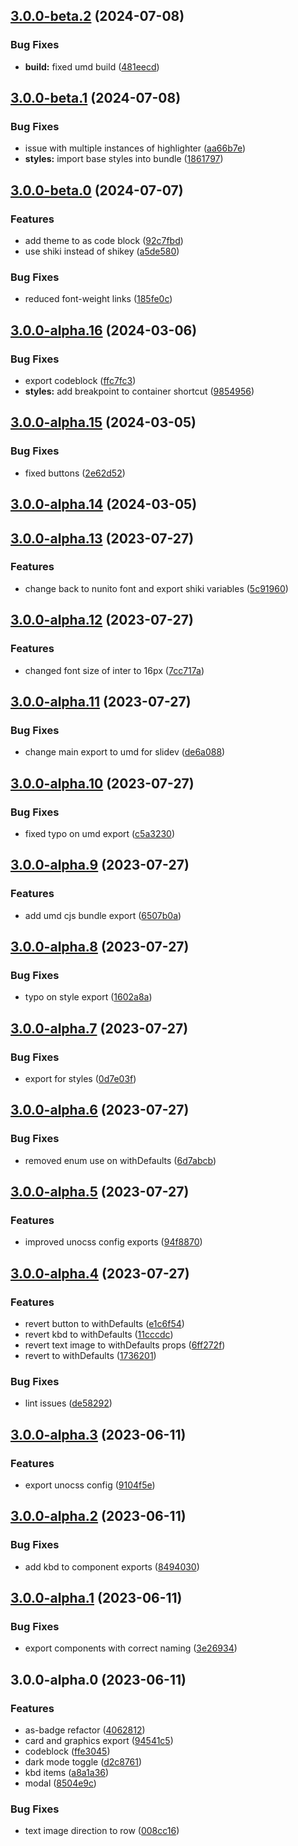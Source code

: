 

## [3.0.0-beta.2](https://github.com/alvarosabu/ui/compare/3.0.0-beta.1...3.0.0-beta.2) (2024-07-08)


### Bug Fixes

* **build:** fixed umd build ([481eecd](https://github.com/alvarosabu/ui/commit/481eecdc5e3da20e3a5925912d0369c048d3a359))

## [3.0.0-beta.1](https://github.com/alvarosabu/ui/compare/3.0.0-beta.0...3.0.0-beta.1) (2024-07-08)


### Bug Fixes

* issue with multiple instances of highlighter ([aa66b7e](https://github.com/alvarosabu/ui/commit/aa66b7e65f29d680d6a7f53d7d61a8b2f25faf54))
* **styles:** import base styles into bundle ([1861797](https://github.com/alvarosabu/ui/commit/1861797ec649b3f5e679cd408c8d0c799595d394))

## [3.0.0-beta.0](https://github.com/alvarosabu/ui/compare/3.0.0-alpha.16...3.0.0-beta.0) (2024-07-07)


### Features

* add theme to as code block ([92c7fbd](https://github.com/alvarosabu/ui/commit/92c7fbda47e8dd1e7b20fb6f2e059267d63608a4))
* use shiki instead of shikey ([a5de580](https://github.com/alvarosabu/ui/commit/a5de580b5a3a72fc1326a8f0b552cbbdb5ee6c40))


### Bug Fixes

* reduced font-weight links ([185fe0c](https://github.com/alvarosabu/ui/commit/185fe0cbcf51ea2a6cf5b52419d5e9122809f9cb))

## [3.0.0-alpha.16](https://github.com/alvarosabu/ui/compare/3.0.0-alpha.15...3.0.0-alpha.16) (2024-03-06)


### Bug Fixes

* export codeblock ([ffc7fc3](https://github.com/alvarosabu/ui/commit/ffc7fc3cf9350fd6479de438b8612ada646223d4))
* **styles:** add breakpoint to container shortcut ([9854956](https://github.com/alvarosabu/ui/commit/98549564e828b00f688d43a04fc80a84ed31490f))

## [3.0.0-alpha.15](https://github.com/alvarosabu/ui/compare/3.0.0-alpha.14...3.0.0-alpha.15) (2024-03-05)


### Bug Fixes

* fixed buttons ([2e62d52](https://github.com/alvarosabu/ui/commit/2e62d520f7bf8da71850f7d97a9254c2b649904d))

## [3.0.0-alpha.14](https://github.com/alvarosabu/ui/compare/3.0.0-alpha.13...3.0.0-alpha.14) (2024-03-05)

## [3.0.0-alpha.13](https://github.com/alvarosabu/ui/compare/3.0.0-alpha.12...3.0.0-alpha.13) (2023-07-27)


### Features

* change back to nunito font and export shiki variables ([5c91960](https://github.com/alvarosabu/ui/commit/5c91960f3d1221eaf7425ded9b97449d2aecc59e))

## [3.0.0-alpha.12](https://github.com/alvarosabu/ui/compare/3.0.0-alpha.11...3.0.0-alpha.12) (2023-07-27)


### Features

* changed font size of inter to 16px ([7cc717a](https://github.com/alvarosabu/ui/commit/7cc717a0be22098f562ef27416ffbaeae65b5259))

## [3.0.0-alpha.11](https://github.com/alvarosabu/ui/compare/3.0.0-alpha.10...3.0.0-alpha.11) (2023-07-27)


### Bug Fixes

* change main export to umd for slidev ([de6a088](https://github.com/alvarosabu/ui/commit/de6a0880b8d4d0897d525ffe43a420bbea0ee948))

## [3.0.0-alpha.10](https://github.com/alvarosabu/ui/compare/3.0.0-alpha.9...3.0.0-alpha.10) (2023-07-27)


### Bug Fixes

* fixed typo on umd export ([c5a3230](https://github.com/alvarosabu/ui/commit/c5a3230474883424ac4fb56e1d9d0359f9843aac))

## [3.0.0-alpha.9](https://github.com/alvarosabu/ui/compare/3.0.0-alpha.8...3.0.0-alpha.9) (2023-07-27)


### Features

* add umd cjs bundle export ([6507b0a](https://github.com/alvarosabu/ui/commit/6507b0ae627c0e0832e4e9fda714f6ae409f5c78))

## [3.0.0-alpha.8](https://github.com/alvarosabu/ui/compare/3.0.0-alpha.7...3.0.0-alpha.8) (2023-07-27)


### Bug Fixes

* typo on style export ([1602a8a](https://github.com/alvarosabu/ui/commit/1602a8a336af9182894ec5c4c43255d72681350f))

## [3.0.0-alpha.7](https://github.com/alvarosabu/ui/compare/3.0.0-alpha.6...3.0.0-alpha.7) (2023-07-27)


### Bug Fixes

* export for styles ([0d7e03f](https://github.com/alvarosabu/ui/commit/0d7e03fccecff4563d01800c34daf2d50d53feae))

## [3.0.0-alpha.6](https://github.com/alvarosabu/ui/compare/3.0.0-alpha.5...3.0.0-alpha.6) (2023-07-27)


### Bug Fixes

* removed enum use on withDefaults ([6d7abcb](https://github.com/alvarosabu/ui/commit/6d7abcb5af358959eb748570a49d77026834c56b))

## [3.0.0-alpha.5](https://github.com/alvarosabu/ui/compare/3.0.0-alpha.4...3.0.0-alpha.5) (2023-07-27)


### Features

* improved unocss config exports ([94f8870](https://github.com/alvarosabu/ui/commit/94f88707d1d79d2d05249ce1218dc1368b2a2cb6))

## [3.0.0-alpha.4](https://github.com/alvarosabu/ui/compare/3.0.0-alpha.3...3.0.0-alpha.4) (2023-07-27)


### Features

* revert button to withDefaults ([e1c6f54](https://github.com/alvarosabu/ui/commit/e1c6f54633250e46922e744a63a6aa80863c1d66))
* revert kbd to withDefaults ([11cccdc](https://github.com/alvarosabu/ui/commit/11cccdc48b55e575a462d3cbf89e3179a8f69101))
* revert text image to withDefaults props ([6ff272f](https://github.com/alvarosabu/ui/commit/6ff272f8c04f3c18cd58c68f6c2a669091467047))
* revert to withDefaults ([1736201](https://github.com/alvarosabu/ui/commit/17362017f552483956596478c5b5ebdf79844f76))


### Bug Fixes

* lint issues ([de58292](https://github.com/alvarosabu/ui/commit/de58292d4d0e9a7c287518d021736b5007c98be0))

## [3.0.0-alpha.3](https://github.com/alvarosabu/ui/compare/3.0.0-alpha.2...3.0.0-alpha.3) (2023-06-11)


### Features

* export unocss config ([9104f5e](https://github.com/alvarosabu/ui/commit/9104f5e3c754369cc58c6dfc7fe7960042249186))

## [3.0.0-alpha.2](https://github.com/alvarosabu/ui/compare/3.0.0-alpha.1...3.0.0-alpha.2) (2023-06-11)


### Bug Fixes

* add kbd to component exports ([8494030](https://github.com/alvarosabu/ui/commit/849403053c05f7a05a9c8e82009d7542c3bb4230))

## [3.0.0-alpha.1](https://github.com/alvarosabu/ui/compare/3.0.0-alpha.0...3.0.0-alpha.1) (2023-06-11)


### Bug Fixes

* export components with correct naming ([3e26934](https://github.com/alvarosabu/ui/commit/3e26934a5b34a8305ab2bf544fa360ab8b278ad3))

## 3.0.0-alpha.0 (2023-06-11)


### Features

* as-badge refactor ([4062812](https://github.com/alvarosabu/ui/commit/40628124ef23d3af7e578c5f3847a6812cb68e3d))
* card and graphics export ([94541c5](https://github.com/alvarosabu/ui/commit/94541c54e93cc96eaf622e868c8d3a0c04f9e4e3))
* codeblock ([ffe3045](https://github.com/alvarosabu/ui/commit/ffe3045a26b45eaaa1ab9de0520a71281acd45fd))
* dark mode toggle ([d2c8761](https://github.com/alvarosabu/ui/commit/d2c8761d89a200a61cc21845aa517163dd447153))
* kbd items ([a8a1a36](https://github.com/alvarosabu/ui/commit/a8a1a36a06624c73ed31f99699015191487c0093))
* modal ([8504e9c](https://github.com/alvarosabu/ui/commit/8504e9c2fab1ff5a718c7d822adaccd986bfc2cd))


### Bug Fixes

* text image direction to row ([008cc16](https://github.com/alvarosabu/ui/commit/008cc16d54b084893052bae18500f119f8bc4bf3))
